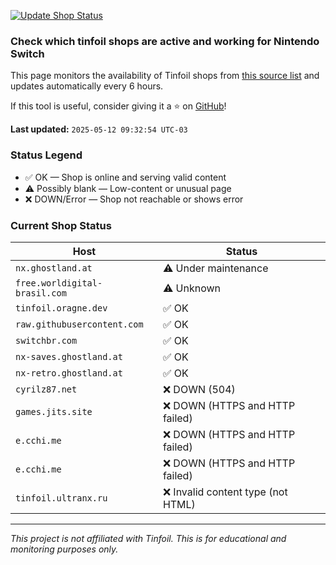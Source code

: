 [![Update Shop Status](https://github.com/melogabriel/tinfoil-shops-status/actions/workflows/update.yml/badge.svg)](https://github.com/melogabriel/tinfoil-shops-status/actions/workflows/update.yml)

### Check which tinfoil shops are active and working for Nintendo Switch

This page monitors the availability of Tinfoil shops from [this source list](https://melogabriel.github.io/tinfoil-shops/) and updates automatically every 6 hours.

If this tool is useful, consider giving it a ⭐ on [GitHub](https://github.com/melogabriel/tinfoil-shops-status)!

**Last updated:** `2025-05-12 09:32:54 UTC-03` 

### Status Legend
- ✅ OK — Shop is online and serving valid content
- ⚠️ Possibly blank — Low-content or unusual page
- ❌ DOWN/Error — Shop not reachable or shows error

### Current Shop Status

| Host | Status |
|------|--------|
| `nx.ghostland.at` | ⚠️ Under maintenance |
| `free.worldigital-brasil.com` | ⚠️ Unknown |
| `tinfoil.oragne.dev` | ✅ OK |
| `raw.githubusercontent.com` | ✅ OK |
| `switchbr.com` | ✅ OK |
| `nx-saves.ghostland.at` | ✅ OK |
| `nx-retro.ghostland.at` | ✅ OK |
| `cyrilz87.net` | ❌ DOWN (504) |
| `games.jits.site` | ❌ DOWN (HTTPS and HTTP failed) |
| `e.cchi.me` | ❌ DOWN (HTTPS and HTTP failed) |
| `e.cchi.me` | ❌ DOWN (HTTPS and HTTP failed) |
| `tinfoil.ultranx.ru` | ❌ Invalid content type (not HTML) |

---
_This project is not affiliated with Tinfoil. This is for educational and monitoring purposes only._
